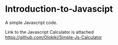 # Introduction-to-Javascipt
A simple Javascript code.


Link to the Javascript Calculator is attached
https://github.com/Olokiki/Simple-Js-Calculator
